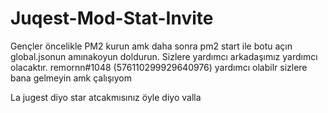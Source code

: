 # Juqest-Mod-Stat-Invite

Gençler öncelikle PM2 kurun amk daha sonra pm2 start ile botu açın global.jsonun amınakoyun doldurun.
Sizlere yardımcı arkadaşımız yardımcı olacaktır. remornn#1048 (576110299929640976) yardımcı olabilr sizlere bana gelmeyin amk çalışıyom


La jugest diyo star atcakmısınız öyle diyo valla

